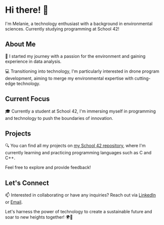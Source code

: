 # Hi there! 👋

I'm Melanie, a technology enthusiast with a background in environmental sciences. Currently studying programming at School 42!

## About Me

🌱 I started my journey with a passion for the environment and gaining experience in data analysis.

💻 Transitioning into technology, I'm particularly interested in drone program development, aiming to merge my environmental expertise with cutting-edge technology.

## Current Focus

🎓 Currently a student at School 42, I'm immersing myself in programming and technology to push the boundaries of innovation.

## Projects

🔍 You can find all my projects on [my School 42 repository](https://github.com/melanieyanez/cursus_42.git), where I'm currently learning and practicing programming languages such as C and C++.

Feel free to explore and provide feedback!

## Let's Connect

📫 Interested in collaborating or have any inquiries? Reach out via [LinkedIn](https://ch.linkedin.com/in/melanie-yanez-pena-4906a8121) or [Email](mailto:melanieyanez@gmail.com).

Let's harness the power of technology to create a sustainable future and soar to new heights together! 🌍🚀

